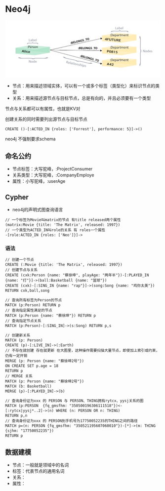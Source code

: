 # Neo4j

![202292172629](/assets/202292172629.jpg)

- 节点：用来描述领域实体，可以有一个或多个标签（类型化）来标识节点的类型
- 关系：用来描述源节点与目标节点，总是有向的，并且必须要有一个类型

节点与关系都可以有属性，也就是KV对

创建关系的同时需要列出源节点与目标节点

```cypher
CREATE ()-[:ACTED_IN {roles: ['Forrest'], performance: 5}]->()
```

neo4j 不强制要求schema

## 命名公约

- 节点标签：大写驼峰，:ProjectConsumer
- 关系类型：大写驼峰，:CompanyEmploye
- 属性：小写驼峰，:userAge

## Cypher

- neo4j的声明式图查询语言

```cypher
// 一个标签为Movie叫matrix的节点 有title released两个属性
(matrix:Movie {title: 'The Matrix', released: 1997})
// 一个类型为ACTED_IN叫role的关系 有 roles一个属性
-[role:ACTED_IN {roles: ['Neo']}]->
```

### 语法

```cypher
// 创建一个节点
CREATE (:Movie {title: 'The Matrix', released: 1997})
// 创建节点与关系
CREATE (cxk:Person {name: "蔡徐坤", playAge: "两年半"})-[:PLAYED_IN {name: "打"}]->(ball:Basketball {name: "篮球"})
CREATE (cxk)-[:SING_IN {name: "rap"}]->(song:Song {name: "鸡你太美"})
RETURN cxk,ball,song
```

```cypher
// 查询所有标签为Person的节点
MATCH (p:Person) RETURN p
// 查询指定属性满足的节点
MATCH (p:Person {name: "蔡徐坤"}) RETURN p
// 查询指定节点关系
MATCH (p:Person)-[:SING_IN]->(s:Song) RETURN p,s
```

```cypher
// 创建新关系
MATCH (p: Person)
CREATE (p)-[:LIVE_IN]->(:Earth)
// 不存在就创建 存在就更新 在大图里，这种操作需要扫描大量节点，即使加上索引或约束，仍有一定开销
MERGE (p: Person {name: "蔡徐坤2号"})
ON CREATE SET p.age = 18
RETURN p
// MERGE 关系
MATCH (p: Person {name: "蔡徐坤2号"})
MATCH (b: Basketball)
MERGE (p)-[:PLAYED_IN]->(b)
```

```cypher
// 查询身份证为xxx 的 PERSON 与 PERSON、THING拥有rytcx、yysj关系的图
MATCH (p:PERSON  {fq_gmsfhm: "350500196306111518"})<-[:rytcx|yysj*..2]->(n) WHERE (n: PERSON OR n: THING)
RETURN p,n
// 查询身份证为xxx 的 PERSON到手机号为17750052235的THING之间的路径
MATCH p=(n: PERSON {fq_gmsfhm: "350521195607060010"})-[*]->(m: THING {sjhm: "17750052235"})
RETURN p
```

## 数据建模

- 节点：一般就是领域中的名词
- 标签：代表节点的通用名词
- 关系：
- 属性：
